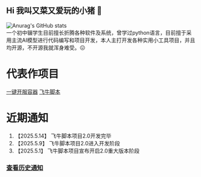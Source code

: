 ## Hi 我叫又菜又爱玩的小猪 👋
![Anurag's GitHub stats](https://github-readme-stats.vercel.app/api?username=yxsj245) \
一个初中辍学生目前擅长折腾各种软件及系统，曾学过python语言，目前擅于采用主流AI模型进行代码编写和项目开发，本人主打开发各种实用小工具项目，并且均开源，不开源我就浑身难受。😖
# 代表作项目
[一键开服容器](https://github.com/yxsj245/gameserver_container) [飞牛脚本](https://github.com/yxsj245/fnscript)
# 近期通知
1. 【2025.5.14】 飞牛脚本项目2.0开发完毕
2. 【2025.5.9】 飞牛脚本项目2.0进入开发阶段
3. 【2025.5.1】 飞牛脚本项目宣布开启2.0重大版本阶段
### [查看历史通知]()
